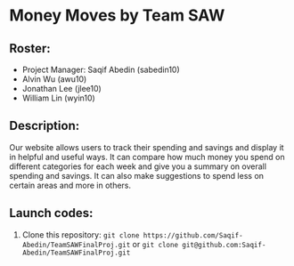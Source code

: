 # Money Moves by Team SAW

## Roster:
- Project Manager: Saqif Abedin (sabedin10)
- Alvin Wu (awu10)
- Jonathan Lee (jlee10)
- William Lin (wyin10)

## Description:
Our website allows users to track their spending and savings and display it in helpful and useful ways. It can compare how much money you spend on different categories for each week and give you a summary on overall spending and savings. It can also make suggestions to spend less on certain areas and more in others.

## Launch codes:
1. Clone this repository: `git clone https://github.com/Saqif-Abedin/TeamSAWFinalProj.git` or `git clone git@github.com:Saqif-Abedin/TeamSAWFinalProj.git`
